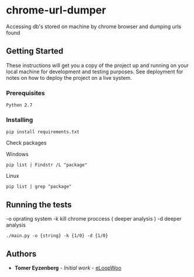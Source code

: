 # chrome-url-dumper

Accessing db's stored on machine by chrome browser and dumping urls found 

## Getting Started

These instructions will get you a copy of the project up and running on your local machine for development and testing purposes. See deployment for notes on how to deploy the project on a live system.

### Prerequisites

```
Python 2.7
```

### Installing

```
pip install requirements.txt
```

Check packages


Windows
```
pip list | Findstr /L "package"
```

Linux
```
pip list | grep "package"
```

## Running the tests

-o oprating system
-k kill chrome proccess ( deeper analysis )
-d deeper analysis
```
./main.py -o {string} -k {1/0} -d {1/0}
```

## Authors

* **Tomer Eyzenberg** - *Initial work* - [eLoopWoo](https://github.com/eLoopWoo)

